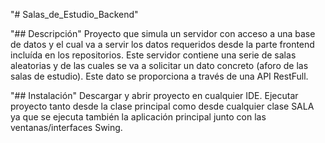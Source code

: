 "# Salas_de_Estudio_Backend" 

"## Descripción"
Proyecto que simula un servidor con acceso a una base de datos y el cual va a servir los datos requeridos desde la parte frontend incluída en los repositorios.
Este servidor contiene una serie de salas aleatorias y de las cuales se va a solicitar un dato concreto (aforo de las salas de estudio).
Este dato se proporciona a través de una API RestFull.

"## Instalación"
Descargar  y abrir proyecto en cualquier IDE.
Ejecutar proyecto tanto desde la clase principal como desde cualquier clase SALA ya que se ejecuta también la aplicación principal junto con las ventanas/interfaces Swing.

